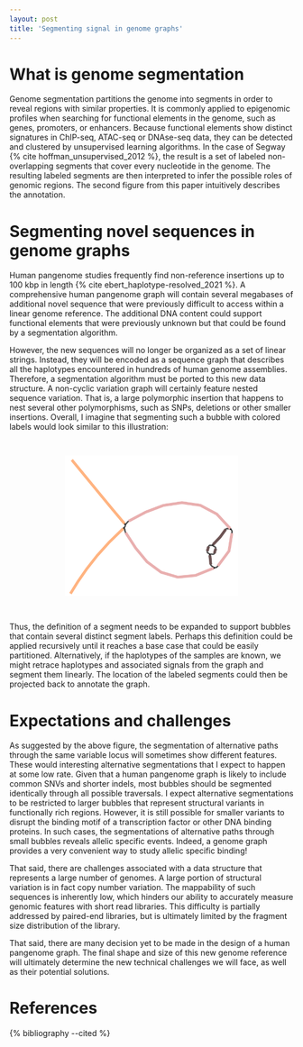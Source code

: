 ```yaml
---
layout: post
title: 'Segmenting signal in genome graphs'
---
```


# What is genome segmentation

Genome segmentation partitions the genome into segments in order to reveal regions with similar properties.
It is commonly applied to epigenomic profiles when searching for functional elements in the genome, such as genes, promoters, or enhancers.
Because functional elements show distinct signatures in ChIP-seq, ATAC-seq or DNAse-seq data, they can be detected and clustered by unsupervised learning algorithms.
In the case of Segway {% cite hoffman_unsupervised_2012 %}, the result is a set of labeled non-overlapping segments that cover every nucleotide in the genome.
The resulting labeled segments are then interpreted to infer the possible roles of genomic regions.
The second figure from this paper intuitively describes the annotation.

# Segmenting novel sequences in genome graphs
Human pangenome studies frequently find non-reference insertions up to 100 kbp in length {% cite ebert_haplotype-resolved_2021 %}.
A comprehensive human pangenome graph will contain several megabases of additional novel sequence that were previously difficult to access within a linear genome reference.
The additional DNA content could support functional elements that were previously unknown but that could be found by a segmentation algorithm.

However, the new sequences will no longer be organized as a set of linear strings.
Instead, they will be encoded as a sequence graph that describes all the haplotypes encountered in hundreds of human genome assemblies.
Therefore, a segmentation algorithm  must be ported to this new data structure.
A non-cyclic variation graph will certainly feature nested sequence variation.
That is, a large polymorphic insertion that happens to nest several other polymorphisms, such as SNPs, deletions or other smaller insertions.
Overall, I imagine that segmenting such a bubble with colored labels would look similar to this illustration:
<p align="center">
  <img width="250" height="auto" src="/assets/segmented_graph.svg" style="transform:rotate(90deg);">
</p>

Thus, the definition of a segment needs to be expanded to support bubbles that contain several distinct segment labels.
Perhaps this definition could be applied recursively until it reaches a base case that could be easily partitioned.
Alternatively, if the haplotypes of the samples are known, we might retrace haplotypes and associated signals from the graph and segment them linearly.
The location of the labeled segments could then be projected back to annotate the graph.

# Expectations and challenges

As suggested by the above figure, the segmentation of alternative paths through the same variable locus will sometimes show different features.
These would interesting alternative segmentations that I expect to happen at some low rate.
Given that a human pangenome graph is likely to include common SNVs and shorter indels, most bubbles should be segmented identically through all possible traversals.
I expect alternative segmentations to be restricted to larger bubbles that represent structural variants in functionally rich regions.
However, it is still possible for smaller variants to disrupt the binding motif of a transcription factor or other DNA binding proteins.
In such cases, the segmentations of alternative paths through small bubbles reveals allelic specific events.
Indeed, a genome graph provides a very convenient way to study allelic specific binding!

That said, there are challenges associated with a data structure that represents a large number of genomes.
A large portion of structural variation is in fact copy number variation.
The mappability of such sequences is inherently low, which hinders our ability to accurately measure genomic features with short read libraries.
This difficulty is partially addressed by paired-end libraries, but is ultimately limited by the fragment size distribution of the library.

That said, there are many decision yet to be made in the design of a human pangenome graph.
The final shape and size of this new genome reference will ultimately determine the new technical challenges we will face, as well as their potential solutions.


# References

{% bibliography --cited %}

<!-- Local Variables: -->
<!-- org-ref-default-bibliography: /Users/cgroza/git/cgroza.github.io/_bibliography/references.bib -->
<!-- End: -->
